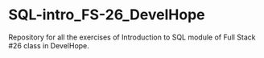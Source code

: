 # SQL-intro_FS-26_DevelHope
Repository for all the exercises of Introduction to SQL module of Full Stack #26 class in DevelHope.
